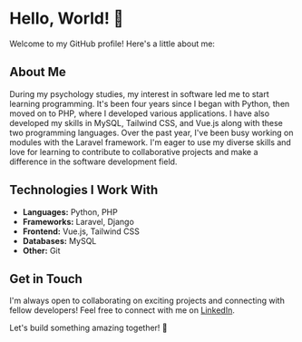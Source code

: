# Hello, World! 👋

Welcome to my GitHub profile! Here's a little about me:

## About Me

During my psychology studies, my interest in software led me to start learning programming. It's been four years since I began with Python, then moved on to PHP, where I developed various applications. I have also developed my skills in MySQL, Tailwind CSS, and Vue.js along with these two programming languages. Over the past year, I've been busy working on modules with the Laravel framework. I'm eager to use my diverse skills and love for learning to contribute to collaborative projects and make a difference in the software development field.

## Technologies I Work With

- **Languages:** Python, PHP
- **Frameworks:** Laravel, Django
- **Frontend:** Vue.js, Tailwind CSS
- **Databases:** MySQL
- **Other:** Git

## Get in Touch

I'm always open to collaborating on exciting projects and connecting with fellow developers! Feel free to connect with me on [LinkedIn](https://www.linkedin.com/in/bora-cakirel/).

Let's build something amazing together! 🚀
